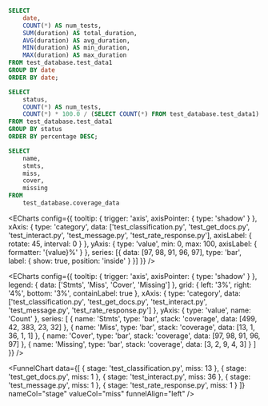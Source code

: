 ```sql table5
SELECT
    date,
    COUNT(*) AS num_tests,
    SUM(duration) AS total_duration,
    AVG(duration) AS avg_duration,
    MIN(duration) AS min_duration,
    MAX(duration) AS max_duration
FROM test_database.test_data1
GROUP BY date
ORDER BY date;
```


```sql table6
SELECT
    status,
    COUNT(*) AS num_tests,
    COUNT(*) * 100.0 / (SELECT COUNT(*) FROM test_database.test_data1) AS percentage
FROM test_database.test_data1
GROUP BY status
ORDER BY percentage DESC;
```

<!-- test_database.test_data1 -->

```sql table7
SELECT 
    name,
    stmts,
    miss,
    cover,
    missing
FROM 
    test_database.coverage_data
```


<ECharts
    config={{
        tooltip: {
            trigger: 'axis',
            axisPointer: {
                type: 'shadow'
            }
        },
        xAxis: {
            type: 'category',
            data: ['test_classification.py', 'test_get_docs.py', 'test_interact.py', 'test_message.py', 'test_rate_response.py'],
            axisLabel: {
                rotate: 45,
                interval: 0
            }
        },
        yAxis: {
            type: 'value',
            min: 0,
            max: 100,
            axisLabel: {
                formatter: '{value}%'
            }
        },
        series: [{
            data: [97, 98, 91, 96, 97],
            type: 'bar',
            label: {
                show: true,
                position: 'inside'
            }
        }]
    }}
/>


<ECharts
    config={{
        tooltip: {
            trigger: 'axis',
            axisPointer: {
                type: 'shadow'
            }
        },
        legend: {
            data: ['Stmts', 'Miss', 'Cover', 'Missing']
        },
        grid: {
            left: '3%',
            right: '4%',
            bottom: '3%',
            containLabel: true
        },
        xAxis: {
            type: 'category',
            data: ['test_classification.py', 'test_get_docs.py', 'test_interact.py', 'test_message.py', 'test_rate_response.py']
        },
        yAxis: {
            type: 'value',
            name: 'Count'
        },
        series: [
            {
                name: 'Stmts',
                type: 'bar',
                stack: 'coverage',
                data: [499, 42, 383, 23, 32]
            },
            {
                name: 'Miss',
                type: 'bar',
                stack: 'coverage',
                data: [13, 1, 36, 1, 1]
            },
            {
                name: 'Cover',
                type: 'bar',
                stack: 'coverage',
                data: [97, 98, 91, 96, 97]
            },
            {
                name: 'Missing',
                type: 'bar',
                stack: 'coverage',
                data: [3, 2, 9, 4, 3]
            }
        ]
    }}
/>


<FunnelChart 
    data={[
        { stage: 'test_classification.py', miss: 13 },
        { stage: 'test_get_docs.py', miss: 1 },
        { stage: 'test_interact.py', miss: 36 },
        { stage: 'test_message.py', miss: 1 },
        { stage: 'test_rate_response.py', miss: 1 }
    ]}
    nameCol="stage"
    valueCol="miss"
    funnelAlign="left"
/>
